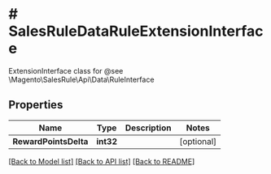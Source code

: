 # # SalesRuleDataRuleExtensionInterface
ExtensionInterface class for @see \\Magento\\SalesRule\\Api\\Data\\RuleInterface

## Properties 


Name | Type | Description | Notes
------------ | ------------- | ------------- | -------------
**RewardPointsDelta**| **int32** |   | [optional]


[[Back to Model list]](../../README.md#models) [[Back to API list]](../../README.md#endpoints) [[Back to README]](../../README.md)


